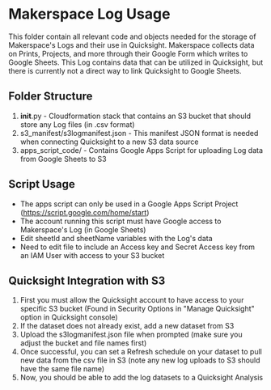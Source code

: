 # Makerspace Log Usage 

This folder contain all relevant code and objects needed for the storage of Makerspace's Logs and their use in Quicksight. Makerspace collects data on Prints, Projects, and more through their Google Form which writes to Google Sheets. This Log contains data that can be utilized in Quicksight, but there is currently not a direct way to link Quicksight to Google Sheets.

## Folder Structure
1. __init__.py - Cloudformation stack that contains an S3 bucket that should store any Log files (in .csv format)
2. s3_manifest/s3logmanifest.json - This manifest JSON format is needed when connecting Quicksight to a new S3 data source
3. apps_script_code/ - Contains Google Apps Script for uploading Log data from Google Sheets to S3


## Script Usage
- The apps script can only be used in a Google Apps Script Project (https://script.google.com/home/start)
- The account running this script must have Google access to Makerspace's Log (in Google Sheets)
- Edit sheetId and sheetName variables with the Log's data
- Need to edit file to include an Access key and Secret Access key from an IAM User with access to your S3 bucket

## Quicksight Integration with S3

1. First you must allow the Quicksight account to have access to your specific S3 bucket (Found in Security Options in "Manage Quicksight" option in Quicksight console)
2. If the dataset does not already exist, add a new dataset from S3
3. Upload the s3logmanifest.json file when prompted (make sure you adjust the bucket and file names first)
4. Once successful, you can set a Refresh schedule on your dataset to pull new data from the csv file in S3 (note any new log uploads to S3 should have the same file name)
5. Now, you should be able to add the log datasets to a Quicksight Analysis
